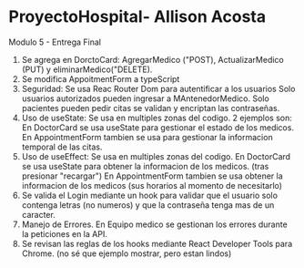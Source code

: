 # ProyectoHospital- Allison Acosta
Modulo 5 - Entrega Final

1. Se agrega en DorctoCard: AgregarMedico ("POST), ActualizarMedico (PUT) y eliminarMedico("DELETE).
2. Se modifica AppoitmentForm a typeScript
3. Seguridad: Se usa Reac Router Dom para autentificar a los usuarios
    Solo usuarios autorizados pueden ingresar a MAntenedorMedico.
    Solo pacientes pueden pedir citas
    se validan y encriptan las contraseñas.
4. Uso de useState: Se usa en multiples zonas del codigo. 2 ejemplos son:
    En DoctorCard se usa useState para gestionar el estado de los medicos.
    En AppointmentForm tambien se usa para gestionar la informacion temporal de las citas.
5. Uso de useEffect: Se usa en multiples zonas del codigo.
    En DoctorCard se usa useState para obtener la informacion de los medicos. (tras presionar "recargar")
    En AppointmentForm tambien se usa obtener la informacion de los medicos (sus horarios al momento de necesitarlo)
6. Se valida el Login mediante un hook para validar que el usuario solo contenga letras (no numeros) y que la contraseña tenga mas de un caracter. 
7. Manejo de Errores. En Equipo medico se gestionan los errores durante la peticiones en la API. 
8. Se revisan las reglas de los hooks mediante React Developer Tools para Chrome. (no sé que ejemplo mostrar, pero estan lindos)